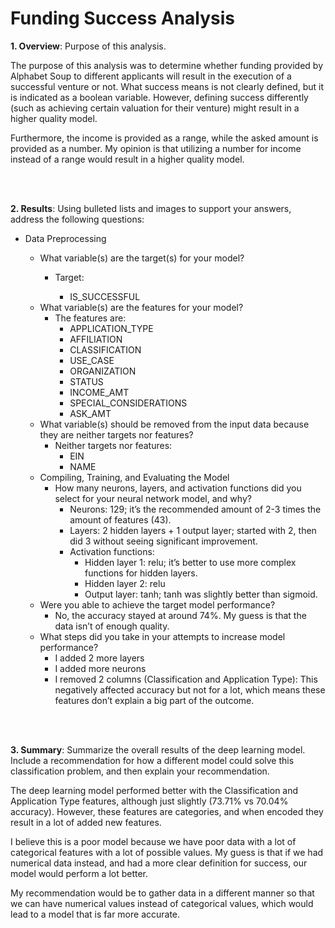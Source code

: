 # Funding Success Analysis
<p><b>1. Overview</b><span style="font-weight: 400;">: Purpose of this analysis.</span></p>
<p><span style="font-weight: 400;">The purpose of this analysis was to determine whether funding provided by Alphabet Soup to different applicants will result in the execution of a successful venture or not. What success means is not clearly defined, but it is indicated as a boolean variable. However, defining success differently (such as achieving certain valuation for their venture) might result in a higher quality model.</span></p>
<p><span style="font-weight: 400;">Furthermore, the income is provided as a range, while the asked amount is provided as a number. My opinion is that utilizing a number for income instead of a range would result in a higher quality model. </span></p>
<br></br>
<p><b>2. Results</b><span style="font-weight: 400;">: Using bulleted lists and images to support your answers, address the following questions:</span></p>
<ul>
<li style="font-weight: 400;" aria-level="1"><span style="font-weight: 400;">Data Preprocessing</span></li>
<ul>
<li style="font-weight: 400;" aria-level="2"><span style="font-weight: 400;">What variable(s) are the target(s) for your model?</span></li>
<ul>
<li style="font-weight: 400;" aria-level="3"><span style="font-weight: 400;">Target:</span></li>
<ul>
<li style="font-weight: 400;" aria-level="4"><span style="font-weight: 400;">IS_SUCCESSFUL</span></li>
</ul>
</ul>
<li style="font-weight: 400;" aria-level="2"><span style="font-weight: 400;">What variable(s) are the features for your model?</span>
<ul>
<li style="font-weight: 400;" aria-level="3"><span style="font-weight: 400;">The features are:</span>
<ul>
<li style="font-weight: 400;" aria-level="4"><span style="font-weight: 400;">APPLICATION_TYPE</span></li>
<li style="font-weight: 400;" aria-level="4"><span style="font-weight: 400;">AFFILIATION</span></li>
<li style="font-weight: 400;" aria-level="4"><span style="font-weight: 400;">CLASSIFICATION</span></li>
<li style="font-weight: 400;" aria-level="4"><span style="font-weight: 400;">USE_CASE</span></li>
<li style="font-weight: 400;" aria-level="4"><span style="font-weight: 400;">ORGANIZATION</span></li>
<li style="font-weight: 400;" aria-level="4"><span style="font-weight: 400;">STATUS</span></li>
<li style="font-weight: 400;" aria-level="4"><span style="font-weight: 400;">INCOME_AMT</span></li>
<li style="font-weight: 400;" aria-level="4"><span style="font-weight: 400;">SPECIAL_CONSIDERATIONS</span></li>
<li style="font-weight: 400;" aria-level="4"><span style="font-weight: 400;">ASK_AMT</span></li>
</ul>
</li>
</ul>
</li>
<li><span style="font-weight: 400;">What variable(s) should be removed from the input data because they are neither targets nor features?</span>
<ul>
<li><span style="font-weight: 400;">Neither targets nor features:</span>
<ul>
<li style="font-weight: 400;" aria-level="4"><span style="font-weight: 400;">EIN</span></li>
<li style="font-weight: 400;" aria-level="4"><span style="font-weight: 400;">NAME</span></li>
</ul>
</li>
</ul>
</li>
<li><span style="font-weight: 400;">Compiling, Training, and Evaluating the Model</span>
<ul>
<li><span style="font-weight: 400;">How many neurons, layers, and activation functions did you select for your neural network model, and why?</span>
<ul>
<li style="font-weight: 400;" aria-level="3"><span style="font-weight: 400;">Neurons: 129; it&rsquo;s the recommended amount of 2-3 times the amount of features (43).</span></li>
<li style="font-weight: 400;" aria-level="3"><span style="font-weight: 400;">Layers: 2 hidden layers + 1 output layer; started with 2, then did 3 without seeing significant improvement.</span></li>
<li style="font-weight: 400;" aria-level="3"><span style="font-weight: 400;">Activation functions:</span>
<ul>
<li style="font-weight: 400;" aria-level="4"><span style="font-weight: 400;">Hidden layer 1: relu; it&rsquo;s better to use more complex functions for hidden layers.</span></li>
<li style="font-weight: 400;" aria-level="4"><span style="font-weight: 400;">Hidden layer 2: relu</span></li>
<li style="font-weight: 400;" aria-level="4"><span style="font-weight: 400;">Output layer: tanh; tanh was slightly better than sigmoid.</span></li>
</ul>
</li>
</ul>
</li>
</ul>
</li>
<li><span style="font-weight: 400;">Were you able to achieve the target model performance?</span>
<ul>
<li><span style="font-weight: 400;">No, the accuracy stayed at around 74%. My guess is that the data isn&rsquo;t of enough quality.</span></li>
</ul>
</li>
<li><span style="font-weight: 400;">What steps did you take in your attempts to increase model performance?</span>
<ul>
<li><span style="font-weight: 400;">I added 2 more layers</span></li>
<li><span style="font-weight: 400;">I added more neurons</span></li>
<li><span style="font-weight: 400;">I removed 2 columns (Classification and Application Type): This negatively affected accuracy but not for a lot, which means these features don&rsquo;t explain a big part of the outcome.<br /></span></li>
</ul>
</li>
</ul>
</ul>
<br></br>
<p><b>3. Summary</b><span style="font-weight: 400;">: Summarize the overall results of the deep learning model. Include a recommendation for how a different model could solve this classification problem, and then explain your recommendation.</span></p>
<p><span style="font-weight: 400;">The deep learning model performed better with the Classification and Application Type features, although just slightly (73.71% vs 70.04% accuracy). However, these features are categories, and when encoded they result in a lot of added new features.</span></p>
<p><span style="font-weight: 400;">I believe this is a poor model because we have poor data with a lot of categorical features with a lot of possible values. My guess is that if we had numerical data instead, and had a more clear definition for success, our model would perform a lot better.</span></p>
<p><span style="font-weight: 400;">My recommendation would be to gather data in a different manner so that we can have numerical values instead of categorical values, which would lead to a model that is far more accurate.</span></p>
